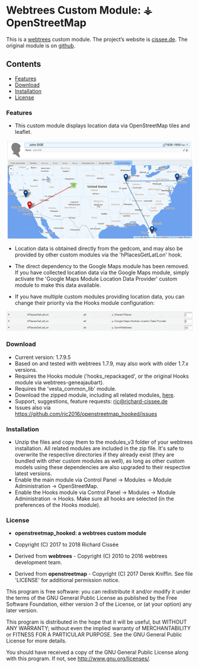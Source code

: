 
# Webtrees Custom Module: ⚶ OpenStreetMap

This is a [webtrees](https://www.webtrees.net/) custom module. 
The project’s website is [cissee.de](https://cissee.de). 
The original module is on [github](https://github.com/dkniffin/webtrees-openstreetmap).

## Contents

* [Features](#features)
* [Download](#download)
* [Installation](#installation)
* [License](#license)

### Features<a name="features"/>

* This custom module displays location data via OpenStreetMap tiles and leaflet.

![Screenshot](screenshot.png)

* Location data is obtained directly from the gedcom, and may also be provided by other custom modules via the 'hPlacesGetLatLon' hook. 

* The direct dependency to the Google Maps module has been removed. If you have collected location data via the Google Maps module, simply activate the 'Google Maps Module Location Data Provider' custom module to make this data available.

* If you have multiple custom modules providing location data, you can change their priority via the Hooks module configuration:

![Screenshot](hooks.png)

### Download<a name="download"/>

* Current version: 1.7.9.5
* Based on and tested with webtrees 1.7.9, may also work with older 1.7.x versions.
* Requires the Hooks module ('hooks_repackaged', or the original Hooks module via webtrees-geneajaubart).
* Requires the 'vesta_common_lib' module.
* Download the zipped module, including all related modules, [here](https://cissee.de/vesta.latest.zip).
* Support, suggestions, feature requests: <ric@richard-cissee.de>
* Issues also via <https://github.com/ric2016/openstreetmap_hooked/issues>

### Installation

* Unzip the files and copy them to the modules_v3 folder of your webtrees installation. All related modules are included in the zip file. It's safe to overwrite the respective directories if they already exist (they are bundled with other custom modules as well), as long as other custom models using these dependencies are also upgraded to their respective latest versions.
* Enable the main module via Control Panel -> Modules -> Module Administration -> OpenStreetMap.
* Enable the Hooks module via Control Panel -> Modules -> Module Administration -> Hooks. Make sure all hooks are selected (in the preferences of the Hooks module).

### License<a name="license"/>

* **openstreetmap_hooked: a webtrees custom module**
* Copyright (C) 2017 to 2018 Richard Cissée

* Derived from **webtrees** - Copyright (C) 2010 to 2016  webtrees development team.
* Derived from **openstreetmap** - Copyright (C) 2017 Derek Kniffin. See file 'LICENSE' for additional permission notice.


This program is free software: you can redistribute it and/or modify
it under the terms of the GNU General Public License as published by
the Free Software Foundation, either version 3 of the License, or
(at your option) any later version.

This program is distributed in the hope that it will be useful,
but WITHOUT ANY WARRANTY; without even the implied warranty of
MERCHANTABILITY or FITNESS FOR A PARTICULAR PURPOSE. See the
GNU General Public License for more details.

You should have received a copy of the GNU General Public License
along with this program. If not, see <http://www.gnu.org/licenses/>.
